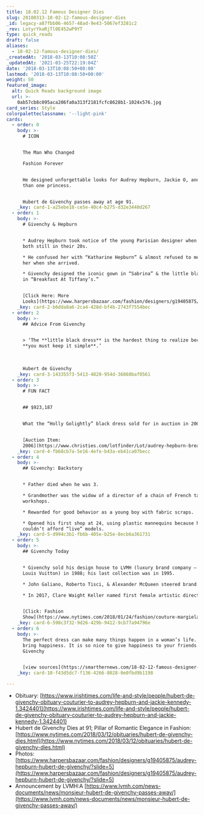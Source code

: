 ```yaml
---
title: 18.02.12 Famous Designer Dies
slug: 20180313-18-02-12-famous-designer-dies
_id: legacy-a87fbb06-4657-48ad-9e43-5067ef3281c2
_rev: LotyrYkaRjTl0E452wP9YT
type: quick_reads
draft: false
aliases:
  - 18-02-12-famous-designer-dies/
_createdAt: '2018-03-13T10:08:50Z'
_updatedAt: '2021-03-25T22:19:04Z'
date: '2018-03-13T10:08:50+00:00'
lastmod: '2018-03-13T10:08:50+00:00'
weight: 50
featured_image:
  alt: Quick Reads background image
  url: >-
    0ab57cb8c095aca206fa0a313f2181fcfc8628b1-1024x576.jpg
card_series: Style
colorpaletteclassname: '--light-pink'
cards:
  - order: 0
    body: >-
      # ICON


      The Man Who Changed  

      Fashion Forever


      He designed unforgettable looks for Audrey Hepburn, Jackie O, and more
      than one princess.


      Hubert de Givenchy passes away at age 91.
    _key: card-1-a25ebe18-ce5e-40c4-b275-d32e3440d267
  - order: 1
    body: >-
      # Givenchy & Hepburn


      * Audrey Hepburn took notice of the young Parisian designer when they were
      both still in their 20s.

      * He confused her with “Katharine Hepburn” & almost refused to meet with
      her when she arrived.

      * Givenchy designed the iconic gown in “Sabrina” & the little black dress
      in “Breakfast At Tiffany’s.”


      [Click Here: More
      Looks](https://www.harpersbazaar.com/fashion/designers/g19405875/audrey-hepburn-hubert-de-givenchy/?slide=2)
    _key: card-2-b6dda8a6-2ca4-428d-bf4b-2743f7554bec
  - order: 2
    body: >-
      ## Advice From Givenchy


      > ‘The **little black dress** is the hardest thing to realize because
      **you must keep it simple**.’  
        
        
        
      Hubert de Givenchy
    _key: card-3-143355f3-5413-4820-954d-36860baf0561
  - order: 3
    body: >-
      # FUN FACT


      ## $923,187


      What the “Holly Golightly” black dress sold for in auction in 2006.


      [Auction Item:
      2006](https://www.christies.com/lotfinder/Lot/audrey-hepburn-breakfast-at-tiffanys-1961-4832498-details.aspx)
    _key: card-4-fb68cb7a-5e16-4efe-b43a-eb41ca07becc
  - order: 4
    body: >-
      ## Givenchy: Backstory


      * Father died when he was 3.

      * Grandmother was the widow of a director of a chain of French tapestry
      workshops.

      * Rewarded for good behavior as a young boy with fabric scraps.

      * Opened his first shop at 24, using plastic mannequins because he
      couldn’t afford “live” models.
    _key: card-5-d994c3b1-fb6b-405e-b25e-8ecb6a361731
  - order: 5
    body: >-
      ## Givenchy Today


      * Givenchy sold his design house to LVMH (luxury brand company – includes
      Louis Vuitton) in 1988; his last collection was in 1995.

      * John Galiano, Roberto Tisci, & Alexander McQueen steered brand.

      * In 2017, Clare Waight Keller named first female artistic director.


      [Click: Fashion
      Show](https://www.nytimes.com/2018/01/24/fashion/couture-margiela-galliano-givenchy.html)
    _key: card-6-598c3f32-9d26-429b-9412-9cb77a94796e
  - order: 6
    body: >-
      The perfect dress can make many things happen in a woman’s life. It can
      bring happiness. It is so nice to give happiness to your friends.’
      Givenchy


      [view sources](https://smarthernews.com/18-02-12-famous-designer-dies/)
    _key: card-10-f43d5dc7-f136-4266-8028-0e0fbd9b1198

---
```

* Obituary: [https://www.irishtimes.com/life-and-style/people/hubert-de-givenchy-obituary-couturier-to-audrey-hepburn-and-jackie-kennedy-1.3424401](https://www.irishtimes.com/life-and-style/people/hubert-de-givenchy-obituary-couturier-to-audrey-hepburn-and-jackie-kennedy-1.3424401)
* Hubert de Givenchy Dies at 91; Pillar of Romantic Elegance in Fashion: [https://www.nytimes.com/2018/03/12/obituaries/hubert-de-givenchy-dies.html](https://www.nytimes.com/2018/03/12/obituaries/hubert-de-givenchy-dies.html)
* Photos: [https://www.harpersbazaar.com/fashion/designers/g19405875/audrey-hepburn-hubert-de-givenchy/?slide=5](https://www.harpersbazaar.com/fashion/designers/g19405875/audrey-hepburn-hubert-de-givenchy/?slide=5)
* Announcement by LVMH:A [https://www.lvmh.com/news-documents/news/monsieur-hubert-de-givenchy-passes-away/](https://www.lvmh.com/news-documents/news/monsieur-hubert-de-givenchy-passes-away/)